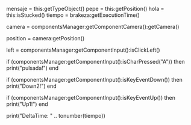 mensaje = this:getTypeObject()
pepe = this:getPosition()
hola = this:isStucked()
tiempo = brakeza:getExecutionTime()

camera = componentsManager:getComponentCamera():getCamera()

position = camera:getPosition()

left = componentsManager:getComponentInput():isClickLeft()

if (componentsManager:getComponentInput():isCharPressed("A")) then
print("pulsada!")
end

if (componentsManager:getComponentInput():isKeyEventDown()) then
print("Down2!")
end

if (componentsManager:getComponentInput():isKeyEventUp()) then
print("Up1!")
end

print("DeltaTime: " .. tonumber(tiempo))
